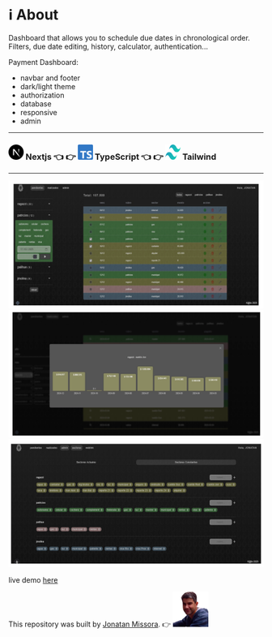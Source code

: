 # ℹ️ About 

Dashboard that allows you to schedule due dates in chronological order. Filters, due date editing, history, calculator, authentication... 

Payment Dashboard:
  - navbar and footer
  - dark/light theme
  - authorization
  - database
  - responsive
  - admin

****************************

### <img src="/public/nextjs-icon.svg" alt="nextjs image" width="30px" height="30px" /> Nextjs 👈 👉 <img src="/public/typescript-icon.svg" alt="typescript image" width="30px" height="30px" /> TypeScript 👈 👉 <img src="/public/tailwindcss-icon.svg" alt="tailwind image" width="30px" height="30px" /> Tailwind  

****************************

![alt text](/public/preview-desktop1.webp "preview image repository")
![alt text](/public/preview-desktop2.webp "preview image repository")
![alt text](/public/preview-desktop3.webp "preview image repository")

live demo [here](https://nextjs-ragazzi-calendario-demo.vercel.app/)

This repository was built by [Jonatan Missora](https://github.com/jonatanjmissora).  👉  <img src="/public/avatar.webp" width="70px" height="auto" alt="avatar image"/>
